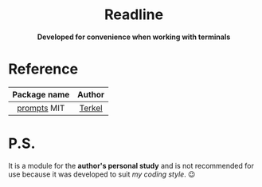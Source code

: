 <h1 align="center">Readline</h1>

<p align="center">
  <b>Developed for convenience when working with terminals</b>
</p>

# Reference
|Package name      |Author            |
|:----------------:|:----------------:|
|[prompts](https://npmjs.com/package/prompts)  MIT|[Terkel](https://github.com/terkelg)|

# P.S.
It is a module for the **author's personal study** and is not recommended for use because it was developed to suit *my coding style*. 😉
